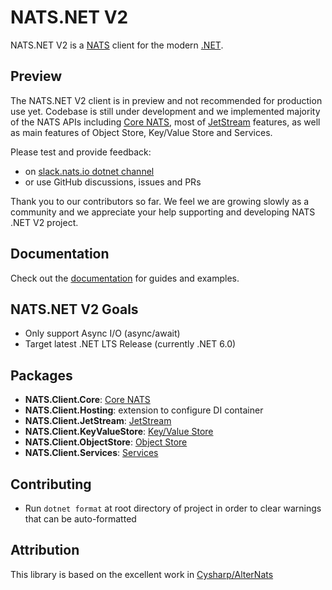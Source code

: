 # NATS.NET V2

NATS.NET V2 is a [NATS](https://nats.io) client for the modern [.NET](https://dot.net/).

## Preview

The NATS.NET V2 client is in preview and not recommended for production use yet.
Codebase is still under development and we implemented majority of the NATS APIs
including [Core NATS](https://docs.nats.io/nats-concepts/core-nats), most of [JetStream](https://docs.nats.io/nats-concepts/jetstream) features, as well as main
features of Object Store, Key/Value Store and Services.

Please test and provide feedback:

* on [slack.nats.io dotnet channel](https://natsio.slack.com/channels/dotnet)
* or use GitHub discussions, issues and PRs

Thank you to our contributors so far. We feel we are growing slowly as a community and we appreciate your help
supporting and developing NATS .NET V2 project.

## Documentation

Check out the [documentation](https://nats-io.github.io/nats.net.v2/) for guides and examples.

## NATS.NET V2 Goals

- Only support Async I/O (async/await)
- Target latest .NET LTS Release (currently .NET 6.0)

## Packages

- **NATS.Client.Core**: [Core NATS](https://docs.nats.io/nats-concepts/core-nats)
- **NATS.Client.Hosting**: extension to configure DI container
- **NATS.Client.JetStream**: [JetStream](https://docs.nats.io/nats-concepts/jetstream)
- **NATS.Client.KeyValueStore**: [Key/Value Store](https://docs.nats.io/nats-concepts/jetstream/key-value-store)
- **NATS.Client.ObjectStore**: [Object Store](https://docs.nats.io/nats-concepts/jetstream/obj_store)
- **NATS.Client.Services**: [Services](https://docs.nats.io/using-nats/developer/services)

## Contributing

- Run `dotnet format` at root directory of project in order to clear warnings that can be auto-formatted

## Attribution

This library is based on the excellent work in [Cysharp/AlterNats](https://github.com/Cysharp/AlterNats)
